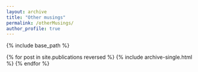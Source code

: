 ```yaml
---
layout: archive
title: "Other musings"
permalink: /otherMusings/
author_profile: true
---
```


{% include base_path %}

{% for post in site.publications reversed %}
  {% include archive-single.html %}
{% endfor %}
